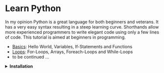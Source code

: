 # Learn Python

In my opinion Python is a great language for both beginners and veterans. It has a very easy syntax resulting in a steep learning curve. Shorthands allow more experienced programmers to write elegant code using only a few lines of code. This tutorial is aimed at beginners in programming.

- [Basics](./basics): Hello World, Variables, If-Statements and Functions
- [Loops](./loops): For-Loops, Arrays, Foreach-Loops and While-Loops
- to be continued ...

<details>
<summary><b>Installation</b></summary>

Beware of the two Python versions. Python 2.7 is still used, but support for it will stop in early 2020. Therefore this tutorial will use Python 3.

1. First will need to get Python 3. This [Installation Guide](https://realpython.com/installing-python/) should lead you through the process.

2. I recommend using [Atom](https://atom.io/) instead of a plain text editor. It provides syntax highlighting to indicate the functionality of a piece of code.

3. Once we have created a Python script _script.py_ we have to execute it on the command line. [This article](https://www.pythoncentral.io/execute-python-script-file-shell/) shows you how. After you navigated to the correct directory - on Windows this should look like:

```
C:\...\learn-python> python script.py
```

Linux and Mac users will see something like:

```
user@ubuntu:~/.../learn-python$ python script
```

- Alternatively you can use an [Online Interpreter](https://www.onlinegdb.com/online_python_compiler) to run the code. This way you do not need to install anything, but code might run slower.

If you made it through the installation process, the cumbersome part is behind you and we can get started :)

</details>
